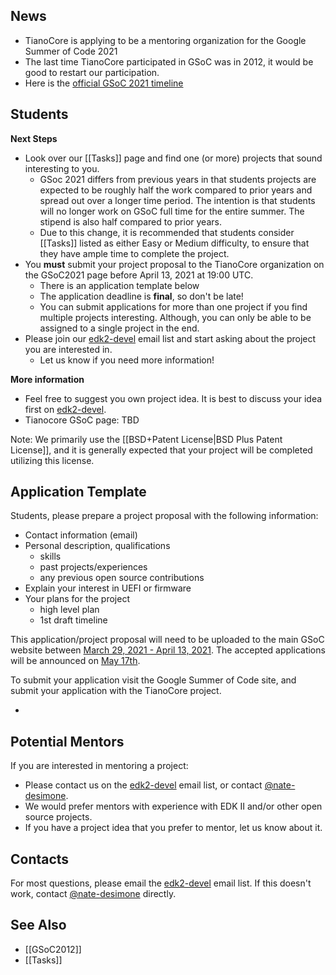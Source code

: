 ## News

- TianoCore is applying to be a mentoring organization for the Google Summer of Code 2021
- The last time TianoCore participated in GSoC was in 2012, it would be good to restart our participation.
- Here is the [official GSoC 2021 timeline](https://summerofcode.withgoogle.com/how-it-works/#timeline)

## Students

**Next Steps**

- Look over our [[Tasks]] page and find one (or more) projects that sound interesting to you.
    - GSoc 2021 differs from previous years in that students projects are expected to be roughly half the work compared to prior years and spread out over a longer time period. The intention is that students will no longer work on GSoC full time for the entire summer. The stipend is also half compared to prior years.
    - Due to this change, it is recommended that students consider [[Tasks]] listed as either Easy or Medium difficulty, to ensure that they have ample time to complete the project.
- You **must** submit your project proposal to the TianoCore organization on the GSoC2021 page before April 13, 2021 at 19:00 UTC.
    - There is an application template below
    - The application deadline is **final**, so don't be late!
    - You can submit applications for more than one project if you find multiple projects interesting. Although, you can only be able to be assigned to a single project in the end.
- Please join our [edk2-devel](https://edk2.groups.io/g/devel) email list and start asking about the project you are interested in.
    - Let us know if you need more information!

**More information**

- Feel free to suggest you own project idea. It is best to discuss your idea first on [edk2-devel](https://edk2.groups.io/g/devel).
- Tianocore GSoC page: TBD

Note: We primarily use the [[BSD+Patent License|BSD Plus Patent License]], and it is generally expected
that your project will be completed utilizing this license.

## Application Template

Students, please prepare a project proposal with the following
information:

-   Contact information (email)
-   Personal description, qualifications
    -   skills
    -   past projects/experiences
    -   any previous open source contributions
-   Explain your interest in UEFI or firmware
-   Your plans for the project
    -   high level plan
    -   1st draft timeline

This application/project proposal will need to be uploaded to the main GSoC website between [March 29, 2021 - April 13, 2021](https://summerofcode.withgoogle.com/how-it-works/#timeline). The accepted applications will be announced on [May 17th](https://summerofcode.withgoogle.com/how-it-works/#timeline).

To submit your application visit the Google Summer of Code site, and submit your application with the TianoCore project.

- 

## Potential Mentors

If you are interested in mentoring a project:

- Please contact us on the [edk2-devel](https://edk2.groups.io/g/devel) email list, or contact [@nate-desimone](https://github.com/nate-desimone).
- We would prefer mentors with experience with EDK II and/or other open source projects.
- If you have a project idea that you prefer to mentor, let us know about it.

## Contacts
For most questions, please email the [edk2-devel](https://edk2.groups.io/g/devel) email list. If this doesn't work, contact [@nate-desimone](https://github.com/nate-desimone) directly.

## See Also
- [[GSoC2012]]
- [[Tasks]]